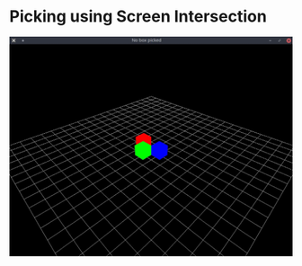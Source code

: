 # Picking using Screen Intersection

![PickScreen](./screenshot/PickingSceneIntersection.jpg "Picking Scene Intersection")

